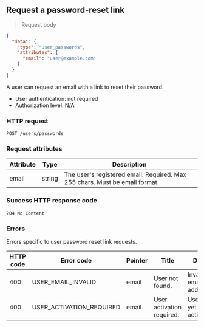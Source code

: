 ## Request a password-reset link

> Request body

```JSON
{
  "data": {
    "type": "user_passwords",
    "attributes": {
      "email": "user@example.com"
    }
  }
}
```

A user can request an email with a link to reset their password.

* User authentication: not required
* Authorization level: N/A

### HTTP request

`POST /users/passwords`

### Request attributes

Attribute | Type | Description
--------- | ---- | -----------
email | string | The user's registered email. Required. Max 255 chars. Must be email format.

### Success HTTP response code

`204 No Content`

### Errors

Errors specific to user password reset link requests.

HTTP code | Error code | Pointer | Title | Detail
--------- | ---------- | ------- | ----- | ------
400 | USER_EMAIL_INVALID | email | User not found. | Invalid email address.
400 | USER_ACTIVATION_REQUIRED | email | User activation required. | User not yet activated.
